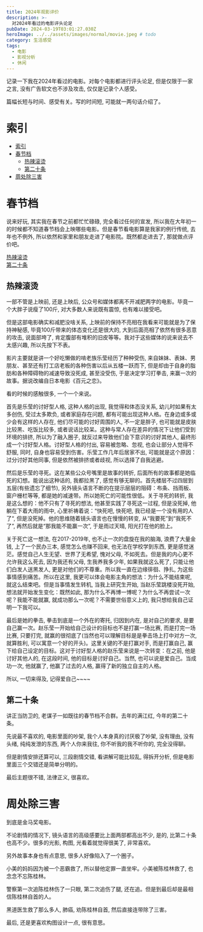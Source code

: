 ```yaml
---
title: 2024年观影评价
description: >-
  对2024年看过的电影评头论足
pubDate: 2024-03-19T03:01:27.030Z
heroImage: ../../assets/images/normal/movie.jpeg # todo
category: 生活感受
tags:
  - 电影
  - 影视分析
  - 休闲
---
```


记录一下我在2024年看过的电影。对每个电影都进行评头论足, 但是仅限于一家之言, 没有广告软文也不涉及攻击, 仅仅是记录个人感受。

篇幅长短与时间、感受有关。写的时间短, 可能就一两句话介绍了。

# 索引

- [索引](#索引)
- [春节档](#春节档)
  - [热辣滚烫](#热辣滚烫)
  - [第二十条](#第二十条)
- [周处除三害](#周处除三害)

# 春节档

说来好玩, 其实我在春节之前都忙忙碌碌, 完全看过任何的宣发, 所以我在大年初一的时候都不知道春节档会上映哪些电影。但是春节看电影算是我家的例行传统, 去年也不例外, 所以依然和家里和朋友走进了电影院。既然都走进去了, 那就做点评价吧。

[热辣滚烫](#热辣滚烫)  
[第二十条](#第二十条)

## 热辣滚烫

一部不管是上映前, 还是上映后, 公众号和媒体都离不开减肥两字的电影。毕竟一个大胖子说瘦了100斤, 对大多数人来说既有震惊, 也有难以接受吧。

但是这部电影确实和减肥没啥关系, 上映前的保持不亮相在我看来可能就是为了保持神秘感, 毕竟100斤带来的体态变化还是很大的, 大到后面亮相了依然有很多恶意的攻击, 说面部垮了, 肯定腹部有堆积的旧皮等等。我对于这些媒体的说来说去不太感兴趣, 所以先按下不表。

影片主要就是讲一个好吃懒做的啃老族乐莹经历了种种受伤, 来自妹妹、表妹、男朋友、甚至还有打工店老板的各种伤害以后从五楼一跃而下, 但是却由于自身的脂肪和各种障碍物的减速导致没死成, 甚至没受伤, 于是决定学习打拳击, 来赢一次的故事。据说改编自日本电影《百元之恋》。

看的时候的感触很多, 一个一个来说。

首先是乐莹的讨好型人格, 这种人格的出现, 我觉得和体态没关系, 幼儿时如果有太多创伤, 受过太多欺负, 或者家庭存在问题, 都有可能出现这种人格。在身边或多或少会有这样的人存在, 他们尽可能的讨好周围的人, 不一定是胖子, 也可能就是皮肤比较黑、吃饭比较多, 或者说话比较呆。这种与常人存在差异的情况下让他们受到环境的排挤, 所以为了融入圈子, 就反过来导致他们会下意识的讨好其他人, 最终形成一个讨好型人格。讨好型人格的付出, 容易被忽略、忽视, 也会让部分人觉得不舒服, 同时, 自身也容易受到伤害。乐莹工作几年后居家不出, 可能就是这个原因：过分讨好其他同事, 但是依然被排挤或者歧视, 所以选择了自我逃避。

然后是乐莹的寻死。这在某些公众号嘴里是故事的转折, 后面所有的故事都是她临死的幻想。能说出这种话的, 我都拉黑了, 感觉有够无聊的。首先楼层不过四层到五层(有些遗忘了细节), 另外镜头语言不断的在提示层层的阻碍：布条、挡雨板、窗户栅栏等等, 都是她的减速带。所以她死亡的可能性很低。关于寻死的转折, 我是这么想的：他不只有了寻死的想法, 他甚至实践了寻死这一过程, 但是没死掉, 他躺在下着大雨的雨中, 心里祈祷着说：“快死吧, 快死吧, 我已经是一个没有用的人了“, 但是没死掉。他的思维随着镜头语言也在慢慢的转变, 从“我要死”到“我死不了”, 再然后就是“那我能不能赢一次”, 于是雨过天晴, 阳光打在他的脸上。

关于死亡这一想法, 在2017-2019年, 也不止一次的盘旋在我的脑海, 浪费了大量金钱, 上了一个民办三本, 感觉怎么也赚不回来, 也无法在学校学到东西, 更是感觉迷茫。感觉自己人生无望、世界了无希望, 愧对父母, 不如死去。但是我的内心更不允许我这么死去, 因为我还有父母, 生我养我多少年, 如果我就这么死了, 只能让他们白发人送黑发人, 更是对他们的不尊重。所以我一直在边缘徘徊、挣扎, 为这些事情感到痛苦。所以在这里, 我更可以体会电影主角的想法：为什么不能结束呢, 就这么结束吧。但是当事情发生转机, 当我上研究生开始, 当赵乐莹跳楼没死开始, 想法就开始发生变化：既然如此, 那为什么不再博一博呢？为什么不再尝试一次呢？我能不能就赢, 就成功那么一次呢？不需要世俗意义上的, 我只想给我自己证明一下我可以。

最后是她的拳击, 拳击到底是一个外在的寄托, 归因到内在, 是对自己的要求, 是要自己赢一次。赵乐莹一开始给自己设计的目标也不是打赢一场比赛, 而是打完一场比赛, 只要打完, 就赢的很彻底了(当然也可以理解目标是是拳击场上打中对方一次, 就算胜利, 可以寓意一个好的开头)。这里关键的不是打赢对手, 而是打赢自己, 赢下给自己设定的目标。这对于讨好型人格的赵乐莹来说是一次转变：在之前, 他是讨好其他人的, 在这段时间, 他的目标是讨好自己。当然, 也可以说是爱自己。当成功一次, 他就赢了, 他赢了过去的人格, 赢得了新的独立自主的人格。

所以, 一切来得及, 记得爱自己~~~~

## 第二十条

讲正当防卫的, 老谋子一如既往的春节档不合群。去年的满江红, 今年的第二十条。

先说最不喜欢的, 电影里面的吵架, 我个人本身真的讨厌极了吵架, 没有理由, 没有头绪, 纯纯发泄的东西, 两个人你来我往, 你不听我的我不听你的, 完全没得聊。

但是剧情安排还算可以, 三段剧情交错, 看讲解可能比较乱, 得拆开分析, 但是电影里面三个交错还是简单分明的。

最后主题很不错, 法律正义, 很喜欢。

# 周处除三害

到底是金马奖电影。

不论剧情的情况下, 镜头语言的高级感要比上面两部都高出不少, 是的, 比第二十条也高不少。很多的光影, 构图, 光看着就觉得很美了, 非常喜欢。

另外故事本身也有点意思, 很多人好像陷入了一个圈子。

小美的妈妈因为被一个恶霸救了, 所以替他定罪一直坐牢。小美被陈桂林救了, 也念念不忘陈桂林。

警察第一次追陈桂林伤了一只眼, 第二次追伤了腿, 还在追。但是到最后却是最相信陈桂林自首的人。

黑道医生救了那么多人, 肺癌, 劝陈桂林自首, 然后直接连带除了三害。

最后, 还是更喜欢构图设计一点, 很有意思。
